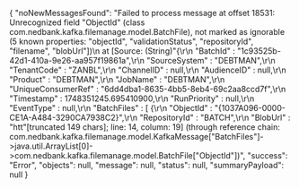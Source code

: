 {
    "noNewMessagesFound": "Failed to process message at offset 18531: Unrecognized field \"ObjectId\" (class com.nedbank.kafka.filemanage.model.BatchFile), not marked as ignorable (5 known properties: \"objectId\", \"validationStatus\", \"repositoryId\", \"filename\", \"blobUrl\"])\n at [Source: (String)\"{\r\n  \"BatchId\" : \"1c93525b-42d1-410a-9e26-aa957f19861a\",\r\n  \"SourceSystem\" : \"DEBTMAN\",\r\n  \"TenantCode\" : \"ZANBL\",\r\n  \"ChannelID\" : null,\r\n  \"AudienceID\" : null,\r\n  \"Product\" : \"DEBTMAN\",\r\n  \"JobName\" : \"DEBTMAN\",\r\n  \"UniqueConsumerRef\" : \"6dd4dba1-8635-4bb5-8eb4-69c2aa8ccd7f\",\r\n  \"Timestamp\" : 1748351245.695410900,\r\n  \"RunPriority\" : null,\r\n  \"EventType\" : null,\r\n  \"BatchFiles\" : [ {\r\n    \"ObjectId\" : \"{1037A096-0000-CE1A-A484-3290CA7938C2}\",\r\n    \"RepositoryId\" : \"BATCH\",\r\n    \"BlobUrl\" : \"htt\"[truncated 149 chars]; line: 14, column: 19] (through reference chain: com.nedbank.kafka.filemanage.model.KafkaMessage[\"BatchFiles\"]->java.util.ArrayList[0]->com.nedbank.kafka.filemanage.model.BatchFile[\"ObjectId\"])",
    "success": "Error",
    "objects": null,
    "message": null,
    "status": null,
    "summaryPayload": null
}
